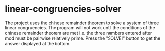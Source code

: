 # linear-congruencies-solver

The project uses the chinese remainder theorem to solve a system of three linear congruencies. 
The program will not work until the conditions of the chinese remainder theorem are met i.e. the three numbers entered after mod must be pairwise relatively prime. 
Press the "SOLVE!" button to get the answer displayed at the bottom. 

